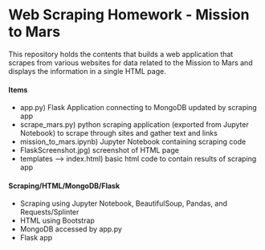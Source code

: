 # Web Scraping Homework - Mission to Mars


This repository holds the contents that builds a web application that scrapes from various websites for data related to the Mission to Mars and displays the information in a single HTML page. 

#### Items
- app.py) Flask Application connecting to MongoDB updated by scraping app
- scrape_mars.py) python scraping application (exported from Jupyter Notebook) to scrape through sites and gather text and links
- mission_to_mars.ipynb) Jupyter Notebook containing scraping code
- FlaskScreenshot.jpg) screenshot of HTML page 
- templates --> index.html) basic html code to contain results of scraping app 

#### Scraping/HTML/MongoDB/Flask
- Scraping using Jupyter Notebook, BeautifulSoup, Pandas, and Requests/Splinter
- HTML using Bootstrap 
- MongoDB accessed by app.py 
- Flask app
